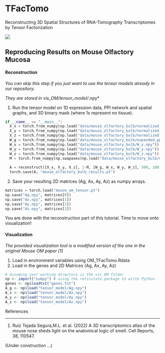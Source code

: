 # TFacTomo
Reconstructing 3D Spatial Structures of RNA-Tomography Transcriptomes by Tensor Factorization

![](https://github.com/kuanglab/TFacTomo/blob/main/figures/TFacTomo_Workflow.png)

Reproducing Results on Mouse Olfactory Mucosa
------------------------------------------------------------
#### Reconstruction

*You can skip this step if you just want to use the tensor models already in our repository.*

*They are stored in vis_OM/tensor_model/*.npy*

1. Run the tensor model on 1D expression data, PPI network and spatial graphs, and 3D binary mask (where 1s represent no tissue).

```python
if __name__ == "__main__": 
  X_x = torch.from_numpy(np.load("data/mouse_olfactory_bulb/normalized_fitted_lml_data.npy")).to(torch.float)
  X_y = torch.from_numpy(np.load("data/mouse_olfactory_bulb/normalized_fitted_dv_data.npy")).to(torch.float)
  X_z = torch.from_numpy(np.load("data/mouse_olfactory_bulb/normalized_fitted_ap_data.npy")).to(torch.float)
  W_g = torch.from_numpy(np.load("data/mouse_olfactory_bulb/expanded_ppi_adjacency_list_diagonal_filled.npy")) .to(torch.float)
  W_x = torch.from_numpy(np.load("data/mouse_olfactory_bulb/W_x.npy")).to(torch.float)
  W_y = torch.from_numpy(np.load("data/mouse_olfactory_bulb/W_y.npy")).to(torch.float)
  W_z = torch.from_numpy(np.load("data/mouse_olfactory_bulb/W_z.npy")).to(torch.float)
  M = torch.from_numpy(np.swapaxes(np.load("data/mouse_olfactory_bulb/mouse_olfactory_bulb_mask.npy"), 0, 1)).to(torch.float)
  
  A = reconstruct([X_x, X_y, X_z], 1-M, [W_g, W_x, W_y, W_z], 500, 100, 1, 1, stop_crit=0.0001, reduction="sum",  max_epoch=500)
  torch.save(A, "mouse_olfactory_bulb_results.pt")
```

2. Save your resulting 2D matrices (Ag, Ax, Ay, Az) as numpy arrays.

```python
matrices = torch.load("mouse_om_tensor.pt")
np.save("Ag.npy", matrices[0])
np.save("Ax.npy", matrices[1])
np.save("Ay.npy", matrices[2])
np.save("Az.npy", matrices[3])
```

You are done with the reconstruction part of this tutorial. Time to move onto visualization!

#### Visualization

*The provided visualization tool is a modified version of the one in the original Mouse OM paper [1]*

1. Load in environment variables using OM_TFacTomo.Rdata 
3. Load in the genes and 2D Matrices (Ag, Ax, Ay, Az)

```r
# Assuming your working directory is the vis_OM folder
np <- import("numpy") # using the reticulate package to write Python
genes <- np$loadtxt("genes.txt") 
A_g <- np$load("tensor_model/Ag.npy")
A_x <- np$load("tensor_model/Ax.npy")
A_y <- np$load("tensor_model/Ay.npy")
A_z <- np$load("tensor_model/Az.npy")
```

References
_________
1. Ruiz Tejada Segura,M.L. et al. (2022) A 3D transcriptomics atlas of the mouse nose sheds light on the anatomical logic of smell. Cell Reports, 38, 110547.


(Under construction ...)
